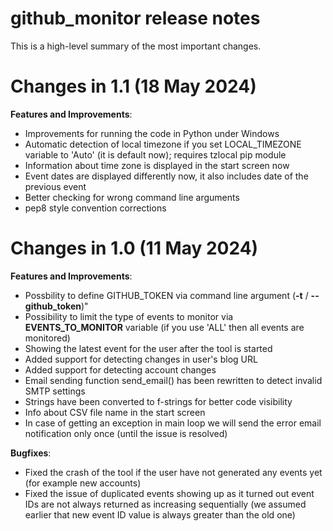 # github_monitor release notes

This is a high-level summary of the most important changes. 

# Changes in 1.1 (18 May 2024)

**Features and Improvements**:

- Improvements for running the code in Python under Windows
- Automatic detection of local timezone if you set LOCAL_TIMEZONE variable to 'Auto' (it is default now); requires tzlocal pip module
- Information about time zone is displayed in the start screen now
- Event dates are displayed differently now, it also includes date of the previous event
- Better checking for wrong command line arguments
- pep8 style convention corrections

# Changes in 1.0 (11 May 2024)

**Features and Improvements**:

- Possbility to define GITHUB_TOKEN via command line argument (**-t** / **--github_token**)"
- Possibility to limit the type of events to monitor via **EVENTS_TO_MONITOR** variable (if you use 'ALL' then all events are monitored)
- Showing the latest event for the user after the tool is started
- Added support for detecting changes in user's blog URL
- Added support for detecting account changes
- Email sending function send_email() has been rewritten to detect invalid SMTP settings
- Strings have been converted to f-strings for better code visibility
- Info about CSV file name in the start screen
- In case of getting an exception in main loop we will send the error email notification only once (until the issue is resolved)

**Bugfixes**:

- Fixed the crash of the tool if the user have not generated any events yet (for example new accounts)
- Fixed the issue of duplicated events showing up as it turned out event IDs are not always returned as increasing sequentially (we assumed earlier that new event ID value is always greater than the old one)

